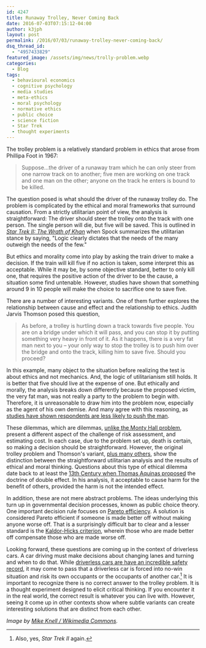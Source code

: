 ```yaml
---
id: 4247
title: Runaway Trolley, Never Coming Back
date: 2016-07-03T07:15:12-04:00
author: k3jph
layout: post
permalink: /2016/07/03/runaway-trolley-never-coming-back/
dsq_thread_id:
  - "4957433829"
featured_image: /assets/img/news/trolly-problem.webp
categories:
  - Blog
tags:
  - behavioural economics
  - cognitive psychology
  - media studies
  - meta-ethics
  - moral psychology
  - normative ethics
  - public choice
  - science fiction
  - Star Trek
  - thought experiments
---
```

The trolley problem is a relatively standard problem in ethics that
arose from Phillipa Foot in 1967:

> Suppose...the driver of a runaway tram which he can only steer
from one narrow track on to another; five men are working on one
track and one man on the other; anyone on the track he enters is
bound to be killed.

The question posed is what should the driver of the runaway trolley
do.  The problem is complicated by the ethical and moral frameworks
that surround causation.  From a strictly utilitarian point of view,
the analysis is straightforward:  The driver should steer the trolley
onto the track with one person.  The single person will die, but
five will be saved.  This is outlined in [_Star Trek II: The Wrath
of
Khan_](http://memory-alpha.wikia.com/wiki/Star_Trek_II:_The_Wrath_of_Khan)
when Spock summarizes the utilitarian stance by saying, "Logic
clearly dictates that the needs of the many outweigh the needs of
the few."

But ethics and morality come into play by asking the train driver
to make a decision.  If the train will kill five if no action is
taken, some interpret this as acceptable.  While it may be, by some
objective standard, better to only kill one, that requires the
positive action of the driver to be the cause, a situation some
find untenable.  However, studies have shown that something around
9 in 10 people will make the choice to sacrifice one to save five.

There are a number of interesting variants.  One of them further
explores the relationship between cause and effect and the relationship
to ethics.  Judith Jarvis Thomson posed this question,

> As before, a trolley is hurtling down a track towards five people.
You are on a bridge under which it will pass, and you can stop it
by putting something very heavy in front of it. As it happens, there
is a very fat man next to you – your only way to stop the trolley
is to push him over the bridge and onto the track, killing him to
save five. Should you proceed?

In this example, many object to the situation before realizing the
test is about ethics and not mechanics.  And, the logic of
utilitarianism still holds.  It is better that five should live at
the expense of one.  But ethically and morally, the analysis breaks
down differently because the proposed victim, the very fat man, was
not really a party to the problem to begin with.  Therefore, it is
unreasonable to draw him into the problem now, especially as the
agent of his own demise.   And many agree with this reasoning, as
[studies have shown respondents are less likely to push the
man](http://www.utilitarian.net/singer/by/200510--.pdf).

These dilemmas, which are dilemmas, [unlike the Monty Hall problem](),
present a different aspect of the challenge of risk assessment, and
estimating cost.  In each case, due to the problem set up, death
is certain, so making a decision should be straightforward.  However,
the original trolley problem and Thomson's variant, [plus many
others](https://en.wikipedia.org/wiki/Trolley_problem), show the
distinction between the straightforward utilitarian analysis and
the results of ethical and moral thinking.  Questions about this
type of ethical dilemma date back to at least the [13th Century
when Thomas Aquinas
proposed](https://en.wikipedia.org/wiki/Principle_of_double_effect) the
doctrine of double effect.  In his analysis, it acceptable to cause
harm for the benefit of others, provided the harm is not the intended
effect.

In addition, these are not mere abstract problems.  The ideas
underlying this turn up in governmental decision processes, known
as public choice theory.  One important decision rule focuses on
[Pareto efficiency](https://en.wikipedia.org/wiki/Pareto_efficiency).
A solution is considered Pareto efficient if someone is made better
off without making anyone worse off.  That is a surprisingly difficult
bar to clear and a lesser standard is the [Kaldor-Hicks
criterion](https://en.wikipedia.org/wiki/Kaldor%E2%80%93Hicks_efficiency),
wherein those who are made better off compensate those who are made
worse off.

Looking forward, these questions are coming up in the context of
driverless cars.  A car driving must make decisions about changing
lanes and turning and when to do that.  While [driverless cars are
have an incredible safety
record](http://bigthink.com/ideafeed/googles-self-driving-car-is-ridiculously-safe),
it may come to pass that a driverless car is forced into no-win
situation and risk its own occupants or the occupants of another
car.[^khan]
It is important to recognize there is no correct answer to the
trolley problem.  It is a thought experiment designed to elicit
critical thinking.  If you encounter it in the real world, the
correct result is whatever you can live with.  However, seeing it
come up in other contexts show where subtle variants can create
interesting solutions that are distinct from each other.

[^khan]: Also, yes, _Star Trek II_ again.

_Image by [Mike Knell / Wikimedia
Commons](https://commons.wikimedia.org/wiki/File:Mattapan_Trolley_at_Capen_Street.webp)._
